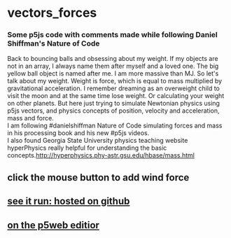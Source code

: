 # vectors_forces
### Some p5js code with comments made while following Daniel Shiffman's Nature of Code

 

Back to bouncing balls and obsessing about my weight. 
If my objects are not in an array, I always name them after myself and a loved one. 
The big yellow ball object is named after me.  I am more massive than MJ. 
So let's talk about my weight. Weight is force, which is  equal to mass multiplied by gravitational acceleration. I remember dreaming as an overweight child to visit the moon and at the same time lose weight. Or calculating your weight on other planets. But here just trying to simulate Newtonian physics using p5js vectors, and physics concepts of position, velocity and acceleration, mass and force.  
I am following #danielshiffman Nature of Code simulating forces  and mass in his processing book and his new #p5js videos.  
I also found Georgia State University physics teaching website hyperPhysics really helpful for understanding the basic concepts.http://hyperphysics.phy-astr.gsu.edu/hbase/mass.html 
## click the mouse button to add wind force
## [see it run: hosted on github](https://greggelong.github.io/vectors_forces/)
## [on the p5web editior](https://editor.p5js.org/greggelong/full/5_lRQXd71)
